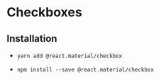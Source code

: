 # Checkboxes

## Installation

- ```yarn add @react.material/checkbox```

- ```npm install --save @react.material/checkbox```
